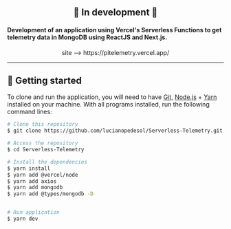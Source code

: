 <br>
<div align="center">

  ## 🚀  In development 🚀

  <h4 align="left">
    Development of an application using Vercel's Serverless Functions to get telemetry data in MongoDB using ReactJS and Next.js.
  </h4>
  <p> site -->  https://pitelemetry.vercel.app/ </p>
   
</div>

---

## 🚀 Getting started

To clone and run the application, you will need to have [Git](https://git-scm.com), [Node.js](https://nodejs.org) + [Yarn](https://yarnpkg.com) installed on your machine. With all programs installed, run the following command lines:


```bash
# Clone this repository
$ git clone https://github.com/lucianopedesol/Serverless-Telemetry.git

# Access the repository
$ cd Serverless-Telemetry

# Install the dependencies
$ yarn install
$ yarn add @vercel/node
$ yarn add axios
$ yarn add mongodb
$ yarn add @types/mongodb -D


# Run application
$ yarn dev
```


